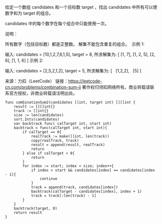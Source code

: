 给定一个数组 candidates 和一个目标数 target ，找出 candidates 中所有可以使数字和为 target 的组合。

candidates 中的每个数字在每个组合中只能使用一次。

说明：

所有数字（包括目标数）都是正整数。
解集不能包含重复的组合。 
示例 1:

输入: candidates = [10,1,2,7,6,1,5], target = 8,
所求解集为:
[
  [1, 7],
  [1, 2, 5],
  [2, 6],
  [1, 1, 6]
]
示例 2:

输入: candidates = [2,5,2,1,2], target = 5,
所求解集为:
[
  [1,2,2],
  [5]
]

来源：力扣（LeetCode）
链接：https://leetcode-cn.com/problems/combination-sum-ii
著作权归领扣网络所有。商业转载请联系官方授权，非商业转载请注明出处。

```golang
func combinationSum2(candidates []int, target int) [][]int {
    result := [][]int{}
    track := []int{}
    size := len(candidates)
    sort.Ints(candidates)
    var backtrack func( calTarget int, start int)
    backtrack = func(calTarget int, start int){
        if calTarget == 0{
            realTrack := make([]int, len(track))
            copy(realTrack, track)
            result = append(result, realTrack)
            return
        } else if calTarget < 0{
            return
        }
        for index := start; index < size; index++{
            if index > start && candidates[index] == candidates[index - 1]{
                continue
            }
            track = append(track, candidates[index])
            backtrack(calTarget - candidates[index], index + 1)
            track = track[:len(track) - 1]
        }
    }
    backtrack(target, 0)
    return result
}
```



